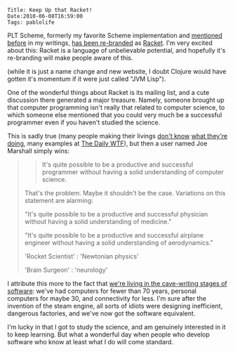     Title: Keep Up that Racket!
    Date:2010-06-08T16:59:00
    Tags: pablolife

PLT Scheme, formerly my favorite Scheme implementation and [mentioned][1]
[before][2] in my writings, [has been re-branded][3] as [Racket][4]. I'm very
excited about this: Racket is a language of unbelievable potential, and
hopefully it's re-branding will make people aware of this.

(while it is just a name change and new website, I doubt Clojure would have
gotten it's momentum if it were just called "JVM Lisp").

<!-- more -->

One of the wonderful things about Racket is its mailing list, and a cute
discussion there generated a major treasure. Namely, someone brought up that
computer programming isn't really that related to computer science, to which
someone else mentioned that you could very much be a successful programmer
even if you haven't studied the science.

This is sadly true (many people making their livings [don't know][5] [what
they're doing][6], many examples at [The Daily WTF][7]), but then a user named
Joe Marshall simply wins:

>> It's quite possible to be a productive and successful programmer without
>> having a solid understanding of computer science.
>
> That's the problem. Maybe it shouldn't be the case. Variations on this
> statement are alarming:
>
>"It's quite possible to be a productive and successful physician without
>having a solid understanding of medicine."
>
>"It's quite possible to be a productive and successful airplane engineer
>without having a solid understanding of aerodynamics."
>
>'Rocket Scientist' : 'Newtonian physics'
>
>'Brain Surgeon' : 'neurology'

I attribute this more to the fact that [we're living in the cave-writing
stages of software][8]: we've had computers for fewer than 70 years, personal
computers for maybe 30, and connectivity for less. I'm sure after the
invention of the steam engine, all sorts of idiots were designing inefficient,
dangerous factories, and we've now got the software equivalent.


I'm lucky in that I got to study the science, and am genuinely interested in
it to keep learning. But what a wonderful day when people who develop software
who know at least what I do will come standard.


   [1]: /2010/04/common-lisp.html
   [2]: http://reprog.wordpress.com/2010/03/11/the-difference-between-imperative-and-functional-programming/#comment-860
   [3]: http://racket-lang.org/new-name.html
   [4]: http://racket-lang.org
   [5]: http://thedailywtf.com/Articles/Poke-a-Dot.aspx
   [6]: http://thedailywtf.com/Articles/The-Certified-DBA.aspx
   [7]: http://thedailywtf.com/
   [8]: /2010/04/software-and-evolution.html
